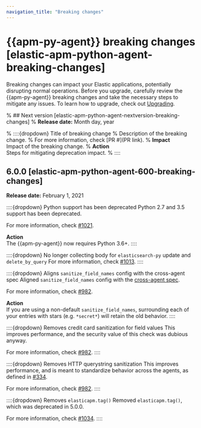 ```yaml
---
navigation_title: "Breaking changes"
---
```


# {{apm-py-agent}} breaking changes [elastic-apm-python-agent-breaking-changes]
Breaking changes can impact your Elastic applications, potentially disrupting normal operations. Before you upgrade, carefully review the {{apm-py-agent}} breaking changes and take the necessary steps to mitigate any issues. To learn how to upgrade, check out [Upgrading](/reference/upgrading.md).

% ## Next version [elastic-apm-python-agent-nextversion-breaking-changes]
% **Release date:** Month day, year

% ::::{dropdown} Title of breaking change
% Description of the breaking change.
% For more information, check [PR #](PR link).
% **Impact**<br> Impact of the breaking change.
% **Action**<br> Steps for mitigating deprecation impact.
% ::::

## 6.0.0 [elastic-apm-python-agent-600-breaking-changes]
**Release date:** February 1, 2021

::::{dropdown} Python support has been deprecated
Python 2.7 and 3.5 support has been deprecated.

For more information, check [#1021](https://github.com/elastic/apm-agent-python/pull/1021).

**Action**<br> 
The {{apm-py-agent}} now requires Python 3.6+.
::::

::::{dropdown} No longer collecting body for `elasticsearch-py` update and `delete_by_query`
For more information, check [#1013](https://github.com/elastic/apm-agent-python/pull/1013).
::::

::::{dropdown} Aligns `sanitize_field_names` config with the cross-agent spec
Aligned `sanitize_field_names` config with the [cross-agent spec](https://github.com/elastic/apm/blob/3fa78e2a1eeea81c73c2e16e96dbf6b2e79f3c64/specs/agents/sanitization.md).  

For more information, check [#982](https://github.com/elastic/apm-agent-python/pull/982).

**Action**<br> 
If you are using a non-default `sanitize_field_names`, surrounding each of your entries with stars (e.g. `*secret*`) will retain the old behavior.
::::

::::{dropdown} Removes credit card sanitization for field values
This improves performance, and the security value of this check was dubious anyway. 

For more information, check [#982](https://github.com/elastic/apm-agent-python/pull/982).
::::

::::{dropdown} Removes HTTP querystring sanitization
This improves performance, and is meant to standardize behavior across the agents, as defined in [#334](https://github.com/elastic/apm/pull/334). 

For more information, check [#982](https://github.com/elastic/apm-agent-python/pull/982).
::::

::::{dropdown} Removes `elasticapm.tag()`
Removed `elasticapm.tag()`, which was deprecated in 5.0.0. 

For more information, check [#1034](https://github.com/elastic/apm-agent-python/pull/1034).
::::